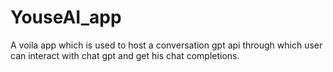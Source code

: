 # YouseAI_app

A voila app which is used to host a conversation gpt api through which user can interact with chat gpt and get his chat completions.
